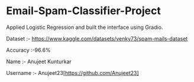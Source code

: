 # Email-Spam-Classifier-Project
Applied Logistic Regression and built the interface using Gradio.

Dataset :- https://www.kaggle.com/datasets/venky73/spam-mails-dataset

Accuracy :-96.6%

Name :- Anujeet Kunturkar

Username :- Anujeet23[https://github.com/Anujeet23]
